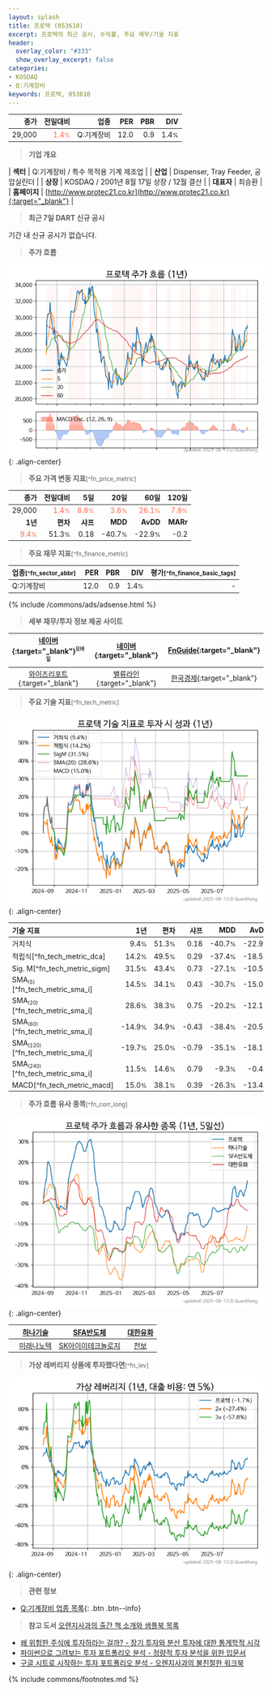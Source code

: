 ```yaml
---
layout: splash
title: 프로텍 (053610)
excerpt: 프로텍의 최근 공시, 수익률, 주요 재무/기술 지표
header:
  overlay_color: "#333"
  show_overlay_excerpt: false
categories:
- KOSDAQ
- Q:기계장비
keywords: 프로텍, 053610
---
```


| **종가** | **전일대비** | **업종** | **PER** | **PBR** | **DIV** |
| -------: | -----------: | -------: | ------: | ------: | ------: |
| 29,000 | <span style="color: tomato">1.4<small>%</small></span> | Q:기계장비 | 12.0 | 0.9 | 1.4<small>%</small> |

<!-- more -->


> **기업 개요**<a id="company"></a>

| <span style="white-space:nowrap;">**섹터**</span> | Q:기계장비 / 특수 목적용 기계 제조업 |
| <span style="white-space:nowrap;">**산업**</span> | Dispenser, Tray Feeder, 공압실린더 |
| <span style="white-space:nowrap;">**상장**</span> | KOSDAQ / 2001년 8월 17일 상장 / 12월 결산 |
| <span style="white-space:nowrap;">**대표자**</span> | 최승환 |
| <span style="white-space:nowrap;">**홈페이지**</span> | [http://www.protec21.co.kr](http://www.protec21.co.kr){:target="_blank"} |


> **최근 7일 DART 신규 공시**<a id="dart"></a>

기간 내 신규 공시가 없습니다.


> **주가 흐름**<a id="price"></a>

![053610](/stock/images/053610.png){: .align-center}


> **주요 가격 변동 지표**<small>[^fn_price_metric]</small>

| **종가** | **전일대비** | **5일** | **20일** | **60일** | **120일** |
| -------: | -----------: | ------: | -------: | -------: | --------: |
| 29,000 | <span style="color: tomato">1.4<small>%</small></span> | <span style="color: tomato">8.8<small>%</small></span> | <span style="color: tomato">3.6<small>%</small></span> | <span style="color: tomato">26.1<small>%</small></span> | <span style="color: tomato">7.8<small>%</small></span> |
| **1년** | **편차** | **샤프** | **MDD** | **AvDD** | **MARr** |
| <span style="color: tomato">9.4<small>%</small></span> | 51.3<small>%</small> | 0.18 | -40.7<small>%</small> | -22.9<small>%</small> | -0.2 |


> **주요 재무 지표**<small>[^fn_finance_metric]</small>

| **업종**<small>[^fn_sector_abbr]</small> | **PER** | **PBR** | **DIV** | **평가**<small>[^fn_finance_basic_tags]</small> |
| :--------------------------------------- | ------: | ------: | ------: | ----------------------------------------------: |
| Q:기계장비 | 12.0 | 0.9 | 1.4<small>%</small> | - |



{% include /commons/ads/adsense.html %}

> **세부 재무/투자 정보 제공 사이트**

| [네이버](https://m.stock.naver.com/domestic/stock/053610/finance/summary){:target="_blank"}<sup><small>모바일</small></sup> | [네이버](https://finance.naver.com/item/coinfo.naver?code=053610){:target="_blank"} | [FnGuide](https://comp.fnguide.com/SVO2/ASP/SVD_Invest.asp?gicode=A053610&MenuYn=Y){:target="_blank"} |
| :---: | :---: | :---: |
| [와이즈리포트](https://comp.wisereport.co.kr/company/c1040001.aspx?cmp_cd=053610){:target="_blank"} | [밸류라인](https://www.valueline.co.kr/finance/summary/053610){:target="_blank"} | [한국경제](https://markets.hankyung.com/stock/053610/financial-summary){:target="_blank"} |


> **주요 기술 지표**<small>[^fn_tech_metric]</small>


![053610](/stock/images/053610_tech.png){: .align-center}

| **기술 지표** | **1년** | **편차** | **샤프** | **MDD** | **AvDD** |
| :------------ | ------: | -----------: | -------: | ------: | -------: |
| 거치식 | 9.4<small>%</small> | 51.3<small>%</small> | 0.18 | -40.7<small>%</small> | -22.9<small>%</small> |
| 적립식[^fn_tech_metric_dca] | 14.2<small>%</small> | 49.5<small>%</small> | 0.29 | -37.4<small>%</small> | -18.5<small>%</small> |
| Sig. M[^fn_tech_metric_sigm] | 31.5<small>%</small> | 43.4<small>%</small> | 0.73 | -27.1<small>%</small> | -10.5<small>%</small> |
| SMA<small><sub>(5)</sub></small>[^fn_tech_metric_sma_i] | 14.5<small>%</small> | 34.1<small>%</small> | 0.43 | -30.7<small>%</small> | -15.0<small>%</small> |
| SMA<small><sub>(20)</sub></small>[^fn_tech_metric_sma_i] | 28.6<small>%</small> | 38.3<small>%</small> | 0.75 | -20.2<small>%</small> | -12.1<small>%</small> |
| SMA<small><sub>(60)</sub></small>[^fn_tech_metric_sma_i] | -14.9<small>%</small> | 34.9<small>%</small> | -0.43 | -38.4<small>%</small> | -20.5<small>%</small> |
| SMA<small><sub>(120)</sub></small>[^fn_tech_metric_sma_i] | -19.7<small>%</small> | 25.0<small>%</small> | -0.79 | -35.1<small>%</small> | -18.1<small>%</small> |
| SMA<small><sub>(240)</sub></small>[^fn_tech_metric_sma_i] | 11.5<small>%</small> | 14.6<small>%</small> | 0.79 | -9.3<small>%</small> | -0.4<small>%</small> |
| MACD[^fn_tech_metric_macd] | 15.0<small>%</small> | 38.1<small>%</small> | 0.39 | -26.3<small>%</small> | -13.4<small>%</small> |


> **주가 흐름 유사 종목**<a id="corr"></a><small>[^fn_corr_long]</small>

![053610](/stock/images/053610_corr.png){: .align-center}

|       | [하나기술](/299030/) | [SFA반도체](/036540/) | [대한유화](/006650/) |
| :---: | :------------------------------------: | :------------------------------------: | :------------------------------------: |
|       | [미래나노텍](/095500/) | [SK아이이테크놀로지](/361610/) | [천보](/278280/) |


> **가상 레버리지 상품에 투자했다면**<a id="2x"></a><small>[^fn_lev]</small>

![053610](/stock/images/053610_2x.png){: .align-center}


> **관련 정보**

- [Q:기계장비 업종 목록](/stats/sector/kosdaq_업종_기계장비_종목/){: .btn .btn--info}

> **참고 도서** [오렌지사과의 출간 책 소개와 샘플북 목록](https://kongdori.tistory.com/691)

- [왜 위험한 주식에 투자하라는 걸까? - 장기 투자와 분산 투자에 대한 통계학적 시각](https://kongdori.tistory.com/421)
- [파이썬으로 그려보는 투자 포트폴리오 분석  - 정량적 투자 분석을 위한 입문서](https://kongdori.tistory.com/643)
- [구글 시트로 시작하는 투자 포트폴리오 분석 - 오렌지사과의 불친절한 워크북](https://kongdori.tistory.com/449)


{% include commons/footnotes.md %}